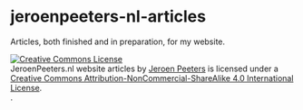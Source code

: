 # jeroenpeeters-nl-articles
Articles, both finished and in preparation, for my website.


<a rel="license" href="http://creativecommons.org/licenses/by-nc-sa/4.0/"><img alt="Creative Commons License" style="border-width:0" src="https://i.creativecommons.org/l/by-nc-sa/4.0/88x31.png" /></a><br /><span xmlns:dct="http://purl.org/dc/terms/" property="dct:title">JeroenPeeters.nl website articles</span> by <a xmlns:cc="http://creativecommons.org/ns#" href="http://www.jeroenpeeters.nl" property="cc:attributionName" rel="cc:attributionURL">Jeroen Peeters</a> is licensed under a <a rel="license" href="http://creativecommons.org/licenses/by-nc-sa/4.0/">Creative Commons Attribution-NonCommercial-ShareAlike 4.0 International License</a>.<br />.
